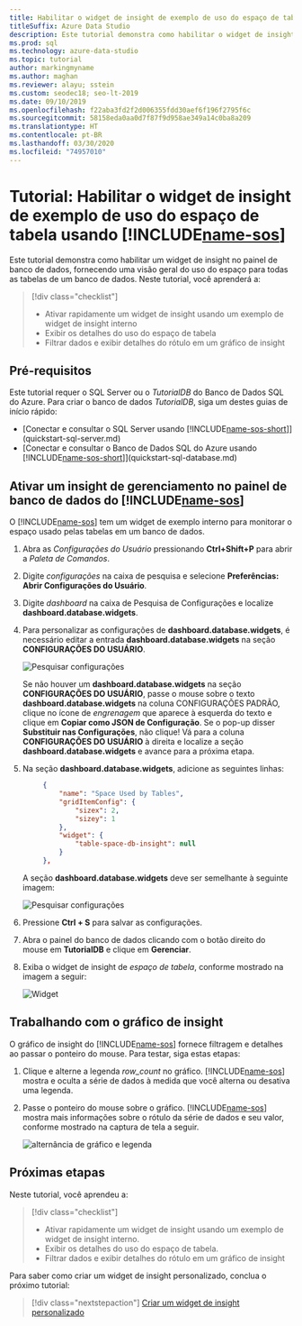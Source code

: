 ```yaml
---
title: Habilitar o widget de insight de exemplo de uso do espaço de tabela
titleSuffix: Azure Data Studio
description: Este tutorial demonstra como habilitar o widget de insight de exemplo de uso do espaço de tabela no painel de banco de dados do Azure Data Studio.
ms.prod: sql
ms.technology: azure-data-studio
ms.topic: tutorial
author: markingmyname
ms.author: maghan
ms.reviewer: alayu; sstein
ms.custom: seodec18; seo-lt-2019
ms.date: 09/10/2019
ms.openlocfilehash: f22aba3fd2f2d006355fdd30aef6f196f2795f6c
ms.sourcegitcommit: 58158eda0aa0d7f87f9d958ae349a14c0ba8a209
ms.translationtype: HT
ms.contentlocale: pt-BR
ms.lasthandoff: 03/30/2020
ms.locfileid: "74957010"
---
```

# <a name="tutorial-enable-the-table-space-usage-sample-insight-widget-using-name-sos"></a>Tutorial: Habilitar o widget de insight de exemplo de uso do espaço de tabela usando [!INCLUDE[name-sos](../includes/name-sos-short.md)]

Este tutorial demonstra como habilitar um widget de insight no painel de banco de dados, fornecendo uma visão geral do uso do espaço para todas as tabelas de um banco de dados. Neste tutorial, você aprenderá a:

> [!div class="checklist"]
> * Ativar rapidamente um widget de insight usando um exemplo de widget de insight interno
> * Exibir os detalhes do uso do espaço de tabela
> * Filtrar dados e exibir detalhes do rótulo em um gráfico de insight

## <a name="prerequisites"></a>Pré-requisitos

Este tutorial requer o SQL Server ou o *TutorialDB* do Banco de Dados SQL do Azure. Para criar o banco de dados *TutorialDB*, siga um destes guias de início rápido:

* [Conectar e consultar o SQL Server usando [!INCLUDE[name-sos-short](../includes/name-sos-short.md)]](quickstart-sql-server.md)
* [Conectar e consultar o Banco de Dados SQL do Azure usando [!INCLUDE[name-sos-short](../includes/name-sos-short.md)]](quickstart-sql-database.md)

## <a name="turn-on-a-management-insight-on-name-soss-database-dashboard"></a>Ativar um insight de gerenciamento no painel de banco de dados do [!INCLUDE[name-sos](../includes/name-sos-short.md)]

O [!INCLUDE[name-sos](../includes/name-sos-short.md)] tem um widget de exemplo interno para monitorar o espaço usado pelas tabelas em um banco de dados.

1. Abra as *Configurações do Usuário* pressionando **Ctrl+Shift+P** para abrir a *Paleta de Comandos*.

2. Digite *configurações* na caixa de pesquisa e selecione **Preferências: Abrir Configurações do Usuário**.

3. Digite *dashboard* na caixa de Pesquisa de Configurações e localize **dashboard.database.widgets**.

4. Para personalizar as configurações de **dashboard.database.widgets**, é necessário editar a entrada **dashboard.database.widgets** na seção **CONFIGURAÇÕES DO USUÁRIO**.

   ![Pesquisar configurações](media/tutorial-table-space-sql-server/search-settings.png)

   Se não houver um **dashboard.database.widgets** na seção **CONFIGURAÇÕES DO USUÁRIO**, passe o mouse sobre o texto **dashboard.database.widgets** na coluna CONFIGURAÇÕES PADRÃO, clique no ícone de *engrenagem* que aparece à esquerda do texto e clique em **Copiar como JSON de Configuração**. Se o pop-up disser **Substituir nas Configurações**, não clique! Vá para a coluna **CONFIGURAÇÕES DO USUÁRIO** à direita e localize a seção **dashboard.database.widgets** e avance para a próxima etapa.

5. Na seção **dashboard.database.widgets**, adicione as seguintes linhas:

   ```json
        {
            "name": "Space Used by Tables",
            "gridItemConfig": {
                "sizex": 2,
                "sizey": 1
            },
            "widget": {
                "table-space-db-insight": null
            }
        },
    ```

   A seção **dashboard.database.widgets** deve ser semelhante à seguinte imagem:

    ![Pesquisar configurações](./media/tutorial-table-space-sql-server/insight-table-space.png)

6. Pressione **Ctrl + S** para salvar as configurações.

7. Abra o painel do banco de dados clicando com o botão direito do mouse em **TutorialDB** e clique em **Gerenciar**.

8. Exiba o widget de insight de *espaço de tabela*, conforme mostrado na imagem a seguir:

   ![Widget](./media/tutorial-table-space-sql-server/insight-table-space-result.png)

## <a name="working-with-the-insight-chart"></a>Trabalhando com o gráfico de insight

O gráfico de insight do [!INCLUDE[name-sos](../includes/name-sos-short.md)] fornece filtragem e detalhes ao passar o ponteiro do mouse. Para testar, siga estas etapas:

1. Clique e alterne a legenda *row_count* no gráfico. [!INCLUDE[name-sos](../includes/name-sos-short.md)] mostra e oculta a série de dados à medida que você alterna ou desativa uma legenda.

2. Passe o ponteiro do mouse sobre o gráfico. [!INCLUDE[name-sos](../includes/name-sos-short.md)] mostra mais informações sobre o rótulo da série de dados e seu valor, conforme mostrado na captura de tela a seguir.

   ![alternância de gráfico e legenda](./media/tutorial-table-space-sql-server/insight-table-space-toggle.png)

## <a name="next-steps"></a>Próximas etapas

Neste tutorial, você aprendeu a:
> [!div class="checklist"]
> * Ativar rapidamente um widget de insight usando um exemplo de widget de insight interno.
> * Exibir os detalhes do uso do espaço de tabela.
> * Filtrar dados e exibir detalhes do rótulo em um gráfico de insight

Para saber como criar um widget de insight personalizado, conclua o próximo tutorial:

> [!div class="nextstepaction"]
> [Criar um widget de insight personalizado](tutorial-build-custom-insight-sql-server.md)

